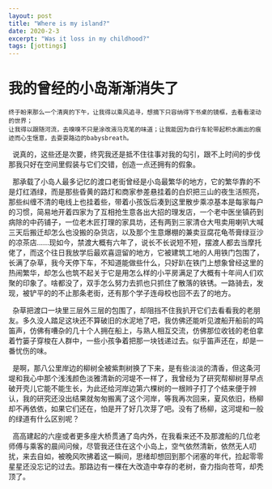 ```yaml
---
layout: post
title: "Where is my island?"
date: 2020-2-3
excerpt: "Was it loss in my childhood?"
tags: [jottings]
---
```


# 我的曾经的小岛渐渐消失了

    终于盼来那么一个清爽的下午，让我得以乘风追寻，想摘下只容纳得下书桌的镜框，去看看滚动的世界；
    让我得以跟随河流，去嗅嗅不只是涂改液马克笔的味道；让我能因为自行车轮带起积水画出的痕迹而心生惬意，去耍耍路边的babysbreath。

 &nbsp;  说真的，这些还是次要，终究我还是抵不住往事对我的勾引，跟不上时间的步伐那我只好在空间里假装与它们交错，创造一点还拥有的假象。

 &nbsp;  那承载了小岛人最多记忆的渡口老街曾经是小岛最繁华的地方，它的繁华靠的不是灯红酒绿，而是那些昏黄的路灯和商家参差悬挂着的白炽把三山的夜生活照亮，那些纠缠不清的电线上也挂着些，带着小孩饭后凑到这里散步乘凉基本是每家每户的习惯，简易地开着四家为了互相抢生意各出大招的理发店，一个老中医坐镇药到病除的中药铺子，一位老木匠打理的家具坊，还有两到三家清仓大甩卖用喇叭大喊三天后搬迁却怎么也没搬的杂货店，以及那个生意爆棚的兼卖豆腐花龟苓膏绿豆沙的凉茶店......现如今，禁渡大概有六年了，说长不长说短不短，摆渡人都去当摩托佬了，而这个往日我放学后最欢喜逗留的地方，它被建筑工地的人用铁门包围了，长满了杂草，我今天停下车，不知道能做些什么，只好趴在铁门上想象曾经这里的热闹繁华，却怎么也筑不起关于它是用怎么样的小平房满足了大概有十年间人们欢聚的印象了。啥都没了，双手怎么努力去抓也只抓住了散落的铁锈。一路骑去，发现，被铲平的的不止那条老街，还有那个学子连母校也回不去了的地方。

 &nbsp;  杂草把渡口一块里三层外三层的包围了，却阻挡不住我扒开它们去看看我的老朋友。多久没人踏足这块还不算破旧的水泥地了吧，我仿佛还能听见渡船开船前的鸣笛声，仿佛有嘈杂的几十个人拥在船上，与熟人相互交流，仿佛那位收钱的老伯拿着竹篓子穿梭在人群中，一些小孩争着把那一块钱递过去。似乎笛声还在，却是一番忧伤的味。

 &nbsp;  是啊，那八公里岸边的柳树全被紫荆树换了下来，是有些淡淡的清香，但这条河堤和我心中那个浅浅颜色淡雅清新的河堤不一样了，我曾经为了研究帮柳树芽早点破开壳儿它能不能生长，为此还给河岸边第六棵树的一根辫子打了个结来便于辨认，我的研究还没出结果就匆匆搬离了这个河岸，等我再次回来，夏风依旧，杨柳却不再依依，如果它们还在，怕是开了好几次芽了吧。没有了杨柳，这河堤和一般的绿道有什么区别呢？

 &nbsp;  高高建起的六座或者更多座大桥贯通了岛内外，在我看来还不及那渡船的几位老师傅与乘客的晨间问候，尽管我还住在这个小岛上，空气依然清新，依然无人叨扰，来去自如，被晚风吹拂着这一瞬间，思绪却想回到那个闭塞的年代，捡起零零星星还没忘记的过去。那路边有一棵在大改造中幸存的老树，奋力指向苍穹，却秃顶了。 
